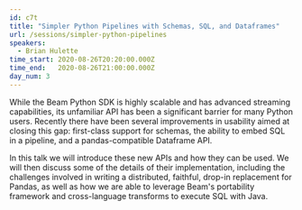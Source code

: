 ```yaml
---
id: c7t
title: "Simpler Python Pipelines with Schemas, SQL, and Dataframes"
url: /sessions/simpler-python-pipelines
speakers:
  - Brian Hulette
time_start: 2020-08-26T20:20:00.000Z
time_end:   2020-08-26T21:00:00.000Z
day_num: 3
---
```


While the Beam Python SDK is highly scalable and has advanced streaming capabilities, its unfamiliar API has been a significant barrier for many Python users. Recently there have been several improvements in usability aimed at closing this gap: first-class support for schemas, the ability to embed SQL in a pipeline, and a pandas-compatible Dataframe API.

In this talk we will introduce these new APIs and how they can be used. We will then discuss some of the details of their implementation, including the challenges involved in writing a distributed, faithful, drop-in replacement for Pandas, as well as how we are able to leverage Beam's portability framework and cross-language transforms to execute SQL with Java.